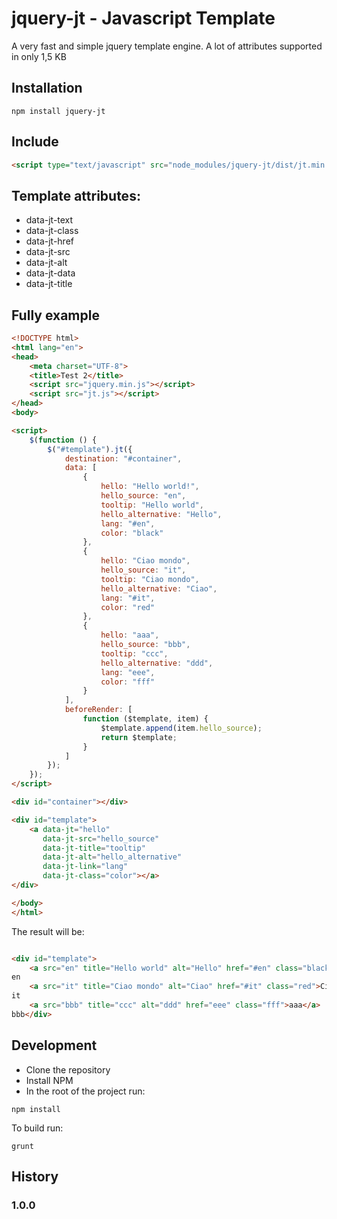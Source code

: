 # jquery-jt - Javascript Template

A very fast and simple jquery template engine. A lot of attributes supported in only 1,5 KB

## Installation

```
npm install jquery-jt
```

## Include
```html
<script type="text/javascript" src="node_modules/jquery-jt/dist/jt.min.js"></script>
```

## Template attributes:
* data-jt-text
* data-jt-class
* data-jt-href
* data-jt-src
* data-jt-alt
* data-jt-data
* data-jt-title

## Fully example
```html
<!DOCTYPE html>
<html lang="en">
<head>
    <meta charset="UTF-8">
    <title>Test 2</title>
    <script src="jquery.min.js"></script>
    <script src="jt.js"></script>
</head>
<body>

<script>
    $(function () {
        $("#template").jt({
            destination: "#container",
            data: [
                {
                    hello: "Hello world!",
                    hello_source: "en",
                    tooltip: "Hello world",
                    hello_alternative: "Hello",
                    lang: "#en",
                    color: "black"
                },
                {
                    hello: "Ciao mondo",
                    hello_source: "it",
                    tooltip: "Ciao mondo",
                    hello_alternative: "Ciao",
                    lang: "#it",
                    color: "red"
                },
                {
                    hello: "aaa",
                    hello_source: "bbb",
                    tooltip: "ccc",
                    hello_alternative: "ddd",
                    lang: "eee",
                    color: "fff"
                }
            ],
            beforeRender: [
                function ($template, item) {
                    $template.append(item.hello_source);
                    return $template;
                }
            ]
        });
    });
</script>

<div id="container"></div>

<div id="template">
    <a data-jt="hello"
       data-jt-src="hello_source"
       data-jt-title="tooltip"
       data-jt-alt="hello_alternative"
       data-jt-link="lang"
       data-jt-class="color"></a>
</div>

</body>
</html>
```

The result will be:

```html

<div id="template">
    <a src="en" title="Hello world" alt="Hello" href="#en" class="black">Hello world!</a>
en
    <a src="it" title="Ciao mondo" alt="Ciao" href="#it" class="red">Ciao mondo</a>
it
    <a src="bbb" title="ccc" alt="ddd" href="eee" class="fff">aaa</a>
bbb</div>

```

## Development
- Clone the repository
- Install NPM
- In the root of the project run:
```
npm install
```
To build run:
```
grunt
```

## History

### 1.0.0